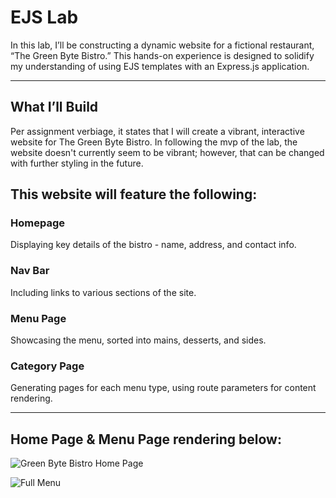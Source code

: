 # EJS Lab

In this lab, I’ll be constructing a dynamic website for a fictional restaurant, “The Green Byte Bistro.” This hands-on experience is designed to solidify my understanding of using EJS templates with an Express.js application.

---

## What I’ll Build
Per assignment verbiage, it states that I will create a vibrant, interactive website for The Green Byte Bistro. In following the mvp of the lab, the website doesn't currently seem to be vibrant; however, that can be changed with further styling in the future.

## This website will feature the following:

### Homepage
Displaying key details of the bistro - name, address, and contact info.

### Nav Bar
Including links to various sections of the site.

### Menu Page
Showcasing the menu, sorted into mains, desserts, and sides.

### Category Page
Generating pages for each menu type, using route parameters for content rendering.

---

## Home Page & Menu Page rendering below:

![Green Byte Bistro Home Page](https://github.com/user-attachments/assets/2b806f83-ea0a-4d04-b237-5ea01e90fc6c)

![Full Menu](https://github.com/user-attachments/assets/a62258d5-07c2-42ac-a491-dcda5a945272)
